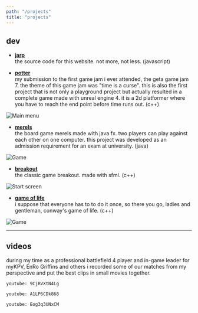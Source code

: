 ```yaml
---
path: "/projects"
title: "projects"
---
```


## dev

- **[jarp](https://github.com/zann1x/hello-world)** \
the source code for this website. not more, not less. (javascript)

- **[potter](https://github.com/zann1x/Potter)** \
my submission to the first game jam i ever attended, the geta game jam 7. the theme of this game jam was "time is a curse". this is also the first project that is not only a playground project but actually resulted in a complete game made with unreal engine 4. it is a 2d platformer where you have to reach the end point before time runs out. (c++)

![Main menu](/images/potter_main_menu.png)

- **[merels](https://github.com/zann1x/MerelsFX)** \
the board game merels made with java fx. two players can play against each other on one computer. this project was developed as an admission requirement for an exam at university. (java)

![Game](/images/merels_game.png)

- **[breakout](https://github.com/zann1x/Breakout)** \
the classic game breakout. made with sfml. (c++)

![Start screen](/images/breakout_start.png)

- **[game of life](https://github.com/zann1x/GameOfLifeSFML)** \
i suppose that everyone has to to do it once, so there you go, ladies and gentleman, conway's game of life. (c++) 

![Game](/images/game_of_life.png)

---

## videos

during my time as a professional battlefield 4 player and in-game leader for myKPV, EnRo Griffins and others i recorded some of our matches from my perspective and put the best clips in small movies together.

`youtube: 9CjRVXtN4Lg`

`youtube: A1LP6CDk868`

`youtube: Eog3q3UNxCM`
